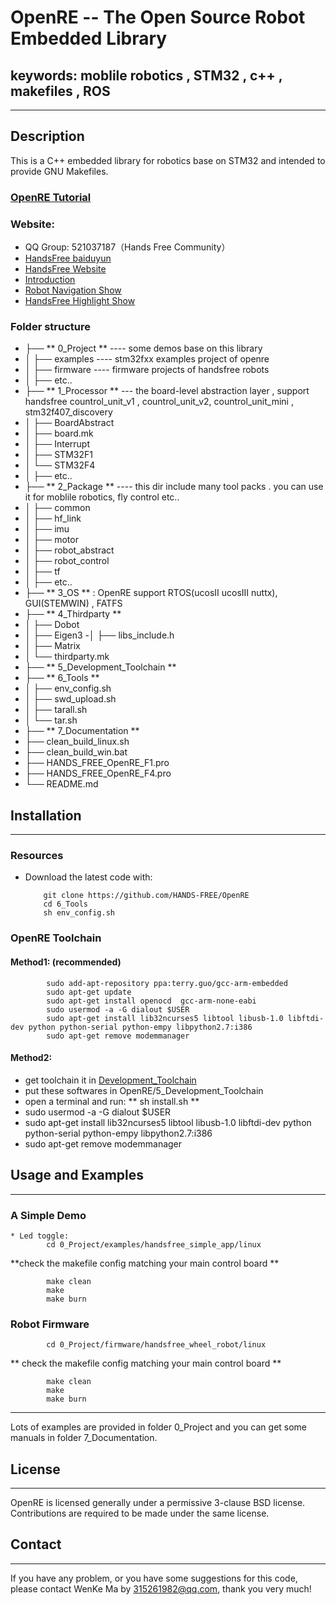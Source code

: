 # OpenRE -- The Open Source Robot Embedded Library 
## keywords: moblile robotics , STM32 , c++ , makefiles , ROS 

------------------------------------------------------------------------------
## Description

This is a C++ embedded library for robotics base on STM32 and intended to provide GNU Makefiles.    

### [OpenRE Tutorial](https://github.com/HANDS-FREE/HANDS-FREE.github.io/wiki/6.-OpenRE-Tutorial)
    
###  Website: 
- QQ Group: 521037187（Hands Free Community）
- [HandsFree baiduyun](https://pan.baidu.com/s/1nuSvs7Z#list) 
- [HandsFree Website](https://hands-free.github.io/)
- [Introduction](http://www.rosclub.cn/post-14.html)
- [Robot Navigation Show ](http://v.youku.com/v_show/id_XMTUyODk4NTUzNg==.htm)    
- [HandsFree Highlight Show](http://v.youku.com/v_show/id_XMTU0NzgwNzc3Mg==.html?from=y1.7-1.2) 

###  Folder structure
- ├── ** 0_Project **   ----  some demos base on this library  
- │   ├── examples   ----   stm32fxx examples project of openre
- │   ├── firmware  ----  firmware projects of handsfree robots
- │   ├── etc..
- ├── ** 1_Processor **   --- the board-level abstraction layer ,   support handsfree countrol_unit_v1 , countrol_unit_v2, countrol_unit_mini , stm32f407_discovery     
- │   ├── BoardAbstract
- │   ├── board.mk
- │   ├── Interrupt
- │   ├── STM32F1
- │   └── STM32F4
- │   ├── etc..
- ├── ** 2_Package **  ----  this dir include many tool packs . you can use it for moblile robotics, fly control etc..    
- │   ├── common
- │   ├── hf_link
- │   ├── imu
- │   ├── motor
- │   ├── robot_abstract
- │   ├── robot_control
- │   ├── tf
- │   ├── etc..
- ├── ** 3_OS **  : OpenRE support RTOS(ucosII ucosIII nuttx), GUI(STEMWIN) , FATFS   
- ├── ** 4_Thirdparty **
- │   ├── Dobot 
- │   ├── Eigen3
 -│   ├── libs_include.h
- │   ├── Matrix
- │   └── thirdparty.mk
- ├── ** 5_Development_Toolchain **
- ├── ** 6_Tools **
- │   ├── env_config.sh
- │   ├── swd_upload.sh
- │   ├── tarall.sh
- │   └── tar.sh
- ├── ** 7_Documentation **
- ├── clean_build_linux.sh
- ├── clean_build_win.bat
- ├── HANDS_FREE_OpenRE_F1.pro
- ├── HANDS_FREE_OpenRE_F4.pro
- └── README.md

## Installation
------------------------------------------------------------------------------
### Resources   
  * Download the latest code with:      
  
            git clone https://github.com/HANDS-FREE/OpenRE      
            cd 6_Tools      
            sh env_config.sh       

### OpenRE  Toolchain         
#### Method1: (recommended)
            sudo add-apt-repository ppa:terry.guo/gcc-arm-embedded  
            sudo apt-get update          
            sudo apt-get install openocd  gcc-arm-none-eabi    
            sudo usermod -a -G dialout $USER    
            sudo apt-get install lib32ncurses5 libtool libusb-1.0 libftdi-dev python python-serial python-empy libpython2.7:i386    
            sudo apt-get remove modemmanager    
            
#### Method2:
- get toolchain it in [Development_Toolchain](https://pan.baidu.com/s/1nuSvs7Z#list/path=%2FHANDSFREE%2FHands_Free_Release%2F3_Software%2FEmbedded_Development_Toolchain&parentPath=%2FHANDSFREE)
- put these softwares in OpenRE/5_Development_Toolchain     
- open a terminal and run:  ** sh install.sh **     
- sudo usermod -a -G dialout $USER      
- sudo apt-get install lib32ncurses5 libtool libusb-1.0 libftdi-dev python python-serial python-empy libpython2.7:i386     
- sudo apt-get remove modemmanager    

## Usage and Examples
---

### A Simple Demo 
    * Led toggle:     
            cd 0_Project/examples/handsfree_simple_app/linux    
            
 **check the makefile config matching your main control board **      
             
            make clean
            make    
            make burn   

### Robot Firmware

            cd 0_Project/firmware/handsfree_wheel_robot/linux

 ** check the makefile config  matching your main control board **      
             
            make clean
            make
            make burn

---
 Lots of examples are provided in folder 0_Project and you can get some manuals in folder 7_Documentation.

## License

--- 
OpenRE is licensed generally under a permissive 3-clause BSD license. Contributions are required to be made under the same license.            
            
## Contact    

---
If you have any problem, or you have some suggestions for this code, please contact WenKe Ma by 315261982@qq.com, thank you very much!  
